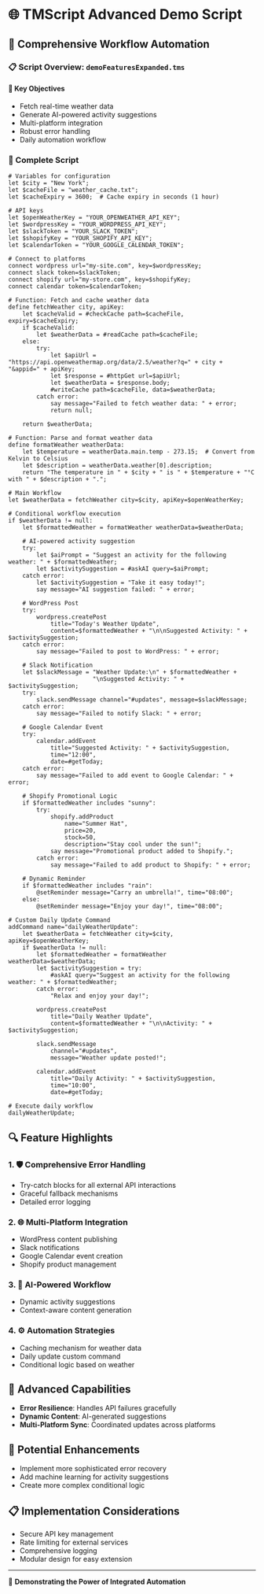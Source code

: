# 🌐 TMScript Advanced Demo Script

## 🎯 Comprehensive Workflow Automation

### 📋 Script Overview: `demoFeaturesExpanded.tms`

#### 🚀 Key Objectives
- Fetch real-time weather data
- Generate AI-powered activity suggestions
- Multi-platform integration
- Robust error handling
- Daily automation workflow

### 🧩 Complete Script

```tmscript
# Variables for configuration
let $city = "New York";
let $cacheFile = "weather_cache.txt";
let $cacheExpiry = 3600;  # Cache expiry in seconds (1 hour)

# API keys
let $openWeatherKey = "YOUR_OPENWEATHER_API_KEY";
let $wordpressKey = "YOUR_WORDPRESS_API_KEY";
let $slackToken = "YOUR_SLACK_TOKEN";
let $shopifyKey = "YOUR_SHOPIFY_API_KEY";
let $calendarToken = "YOUR_GOOGLE_CALENDAR_TOKEN";

# Connect to platforms
connect wordpress url="my-site.com", key=$wordpressKey;
connect slack token=$slackToken;
connect shopify url="my-store.com", key=$shopifyKey;
connect calendar token=$calendarToken;

# Function: Fetch and cache weather data
define fetchWeather city, apiKey:
    let $cacheValid = #checkCache path=$cacheFile, expiry=$cacheExpiry;
    if $cacheValid:
        let $weatherData = #readCache path=$cacheFile;
    else:
        try:
            let $apiUrl = "https://api.openweathermap.org/data/2.5/weather?q=" + city + "&appid=" + apiKey;
            let $response = #httpGet url=$apiUrl;
            let $weatherData = $response.body;
            #writeCache path=$cacheFile, data=$weatherData;
        catch error:
            say message="Failed to fetch weather data: " + error;
            return null;

    return $weatherData;

# Function: Parse and format weather data
define formatWeather weatherData:
    let $temperature = weatherData.main.temp - 273.15;  # Convert from Kelvin to Celsius
    let $description = weatherData.weather[0].description;
    return "The temperature in " + $city + " is " + $temperature + "°C with " + $description + ".";

# Main Workflow
let $weatherData = fetchWeather city=$city, apiKey=$openWeatherKey;

# Conditional workflow execution
if $weatherData != null:
    let $formattedWeather = formatWeather weatherData=$weatherData;

    # AI-powered activity suggestion
    try:
        let $aiPrompt = "Suggest an activity for the following weather: " + $formattedWeather;
        let $activitySuggestion = #askAI query=$aiPrompt;
    catch error:
        let $activitySuggestion = "Take it easy today!";
        say message="AI suggestion failed: " + error;

    # WordPress Post
    try:
        wordpress.createPost 
            title="Today's Weather Update", 
            content=$formattedWeather + "\n\nSuggested Activity: " + $activitySuggestion;
    catch error:
        say message="Failed to post to WordPress: " + error;

    # Slack Notification
    let $slackMessage = "Weather Update:\n" + $formattedWeather + 
                        "\nSuggested Activity: " + $activitySuggestion;
    try:
        slack.sendMessage channel="#updates", message=$slackMessage;
    catch error:
        say message="Failed to notify Slack: " + error;

    # Google Calendar Event
    try:
        calendar.addEvent 
            title="Suggested Activity: " + $activitySuggestion, 
            time="12:00", 
            date=#getToday;
    catch error:
        say message="Failed to add event to Google Calendar: " + error;

    # Shopify Promotional Logic
    if $formattedWeather includes "sunny":
        try:
            shopify.addProduct 
                name="Summer Hat", 
                price=20, 
                stock=50, 
                description="Stay cool under the sun!";
            say message="Promotional product added to Shopify.";
        catch error:
            say message="Failed to add product to Shopify: " + error;

    # Dynamic Reminder
    if $formattedWeather includes "rain":
        @setReminder message="Carry an umbrella!", time="08:00";
    else:
        @setReminder message="Enjoy your day!", time="08:00";

# Custom Daily Update Command
addCommand name="dailyWeatherUpdate":
    let $weatherData = fetchWeather city=$city, apiKey=$openWeatherKey;
    if $weatherData != null:
        let $formattedWeather = formatWeather weatherData=$weatherData;
        let $activitySuggestion = try:
            #askAI query="Suggest an activity for the following weather: " + $formattedWeather;
        catch error:
            "Relax and enjoy your day!";
        
        wordpress.createPost 
            title="Daily Weather Update", 
            content=$formattedWeather + "\n\nActivity: " + $activitySuggestion;
        
        slack.sendMessage 
            channel="#updates", 
            message="Weather update posted!";
        
        calendar.addEvent 
            title="Daily Activity: " + $activitySuggestion, 
            time="10:00", 
            date=#getToday;

# Execute daily workflow
dailyWeatherUpdate;
```

## 🔍 Feature Highlights

### 1. 🛡️ Comprehensive Error Handling
- Try-catch blocks for all external API interactions
- Graceful fallback mechanisms
- Detailed error logging

### 2. 🌐 Multi-Platform Integration
- WordPress content publishing
- Slack notifications
- Google Calendar event creation
- Shopify product management

### 3. 🤖 AI-Powered Workflow
- Dynamic activity suggestions
- Context-aware content generation

### 4. ⚙️ Automation Strategies
- Caching mechanism for weather data
- Daily update custom command
- Conditional logic based on weather

## 🚀 Advanced Capabilities

- **Error Resilience**: Handles API failures gracefully
- **Dynamic Content**: AI-generated suggestions
- **Multi-Platform Sync**: Coordinated updates across platforms

## 🔮 Potential Enhancements
- Implement more sophisticated error recovery
- Add machine learning for activity suggestions
- Create more complex conditional logic

## 📋 Implementation Considerations
- Secure API key management
- Rate limiting for external services
- Comprehensive logging
- Modular design for easy extension

---

🌈 **Demonstrating the Power of Integrated Automation**
